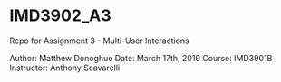 # IMD3902_A3
Repo for Assignment 3 - Multi-User Interactions

Author: Matthew Donoghue
Date: March 17th, 2019
Course: IMD3901B
Instructor: Anthony Scavarelli
